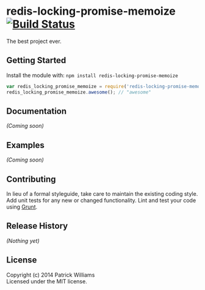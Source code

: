 # redis-locking-promise-memoize [![Build Status](https://secure.travis-ci.org/pwmckenna/node-redis-locking-promise-memoize.png?branch=master)](http://travis-ci.org/pwmckenna/node-redis-locking-promise-memoizer)

The best project ever.

## Getting Started
Install the module with: `npm install redis-locking-promise-memoize`

```javascript
var redis_locking_promise_memoize = require('redis-locking-promise-memoize');
redis_locking_promise_memoize.awesome(); // "awesome"
```

## Documentation
_(Coming soon)_

## Examples
_(Coming soon)_

## Contributing
In lieu of a formal styleguide, take care to maintain the existing coding style. Add unit tests for any new or changed functionality. Lint and test your code using [Grunt](http://gruntjs.com/).

## Release History
_(Nothing yet)_

## License
Copyright (c) 2014 Patrick Williams  
Licensed under the MIT license.
